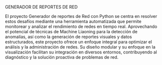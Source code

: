GENERADOR DE REPORTES DE RED

El proyecto Generador de reportes de Red con Python se centra en resolver estos desafíos 
mediante una herramienta automatizada que permite monitorear y analizar el rendimiento de 
redes en tiempo real. Aprovechando el potencial de técnicas de Machine Liaoning para la 
detección de anomalías, así como la generación de reportes visuales y datos estructurados, este 
proyecto ofrece un enfoque integral para optimizar el análisis y la administración de redes. Su 
diseño modular y su enfoque en la visualización facilitan su integración en diversos entornos, 
contribuyendo al diagnóstico y la solución proactiva de problemas de red.
